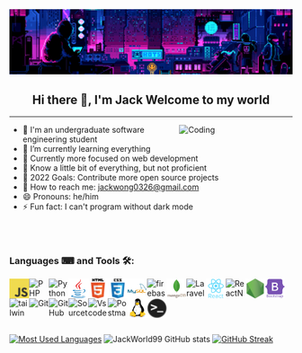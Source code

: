 <img width="100%" height="40%" src="img/banner.gif">
<h2 align="center">Hi there 👋, I'm Jack Welcome to my world</h2>
<hr>
<img align="right" alt="Coding" width="40%" src="https://media4.giphy.com/media/qgQUggAC3Pfv687qPC/giphy.gif">

- 🔭 I'm an undergraduate software engineering student
- 🌱 I’m currently learning everything
- 🚩 Currently more focused on web development
- 👻 Know a little bit of everything, but not proficient
- 🥅 2022 Goals: Contribute more open source projects
- 📧 How to reach me: jackwong0326@gmail.com
- 😄 Pronouns: he/him
- ⚡ Fun fact: I can't program without dark mode

<br><br>

### Languages ⌨ and Tools 🛠:

<img align="left" alt="JavaScript" width="35px" height="35px" src="https://raw.githubusercontent.com/github/explore/80688e429a7d4ef2fca1e82350fe8e3517d3494d/topics/javascript/javascript.png"/>
<img align="left" alt="PHP" width="35px" height="35px" src="https://upload.wikimedia.org/wikipedia/commons/thumb/2/27/PHP-logo.svg/2560px-PHP-logo.svg.png"/>
<img align="left" alt="Python" width="35px" height="35px" src="https://upload.wikimedia.org/wikipedia/commons/thumb/c/c3/Python-logo-notext.svg/1200px-Python-logo-notext.svg.png"/>
<img align="left" alt="Java" width="35px" height="35px" src="https://raw.githubusercontent.com/devicons/devicon/master/icons/java/java-original.svg"/>
<img align="left" alt="HTML5" width="35px" height="35px" src="https://raw.githubusercontent.com/github/explore/80688e429a7d4ef2fca1e82350fe8e3517d3494d/topics/html/html.png"/>
<img align="left" alt="CSS3" width="35px" height="35px" src="https://raw.githubusercontent.com/github/explore/80688e429a7d4ef2fca1e82350fe8e3517d3494d/topics/css/css.png"/>
<img align="left" alt="MySQL" width="35px" height="35px" src="https://raw.githubusercontent.com/devicons/devicon/master/icons/mysql/mysql-original-wordmark.svg"/>
<img align="left" alt="firebase" width="35px" height="35px" src="https://www.vectorlogo.zone/logos/firebase/firebase-icon.svg"/>
<img align="left" alt="Mongodb" width="35px" height="35px" src="https://raw.githubusercontent.com/devicons/devicon/master/icons/mongodb/mongodb-original-wordmark.svg"/>
<img align="left" alt="Laravel" width="35px" height="35px" src="https://upload.wikimedia.org/wikipedia/commons/thumb/9/9a/Laravel.svg/985px-Laravel.svg.png"/>
<img align="left" alt="React" width="35px" height="35px" src="https://raw.githubusercontent.com/devicons/devicon/master/icons/react/react-original-wordmark.svg"/>
<img align="left" alt="ReactNative" width="35px" height="35px" src="https://reactnative.dev/img/header_logo.svg"/>
<img align="left" alt="Node.js" width="35px" height="35px" src="https://raw.githubusercontent.com/github/explore/80688e429a7d4ef2fca1e82350fe8e3517d3494d/topics/nodejs/nodejs.png"/>
<img align="left" alt="Bootstrap" width="35px" height="35px" src="https://raw.githubusercontent.com/devicons/devicon/master/icons/bootstrap/bootstrap-plain-wordmark.svg"/>
<img align="left" alt="tailwindcss" width="35px" height="35px" src="https://www.vectorlogo.zone/logos/tailwindcss/tailwindcss-icon.svg"/>
<br><br>
<img align="left" alt="Git" width="35px" height="35px" src="https://git-scm.com/images/logos/downloads/Git-Icon-1788C.png" />
<img align="left" alt="GitHub" width="35px" height="35px" src="https://upload.wikimedia.org/wikipedia/commons/thumb/9/91/Octicons-mark-github.svg/2048px-Octicons-mark-github.svg.png" />
<img align="left" alt="Sourcetree" width="35px" height="35px" src="https://seeklogo.com/images/S/sourcetree-logo-852CEF45CF-seeklogo.com.png"/>
<img align="left" alt="Vscode" width="35px" height="35px" src="https://upload.wikimedia.org/wikipedia/commons/thumb/9/9a/Visual_Studio_Code_1.35_icon.svg/2048px-Visual_Studio_Code_1.35_icon.svg.png"/>
<img align="left" alt="Postman" width="35px" height="35px" src="https://seeklogo.com/images/P/postman-logo-F43375A2EB-seeklogo.com.png"/>
<img align="left" alt="Linux" width="35px" height="35px" src="https://raw.githubusercontent.com/devicons/devicon/master/icons/linux/linux-original.svg" />
<img align="left" alt="Terminal" width="35px" height="35px" src="https://raw.githubusercontent.com/github/explore/80688e429a7d4ef2fca1e82350fe8e3517d3494d/topics/terminal/terminal.png"/>
<br><br><br>

[![Most Used Languages](https://github-readme-stats.vercel.app/api/top-langs/?username=JackWorld99&show_icons=true&locale=en&layout=compact&theme=tokyonight)](https://github.com/anuraghazra/github-readme-stats)
![JackWorld99 GitHub stats](https://github-readme-stats.vercel.app/api?username=JackWorld99&show_icons=true&locale=en&layout=compact&theme=tokyonight)
[![GitHub Streak](https://github-readme-streak-stats.herokuapp.com?user=JackWorld99&theme=tokyonight)](https://git.io/streak-stats)
